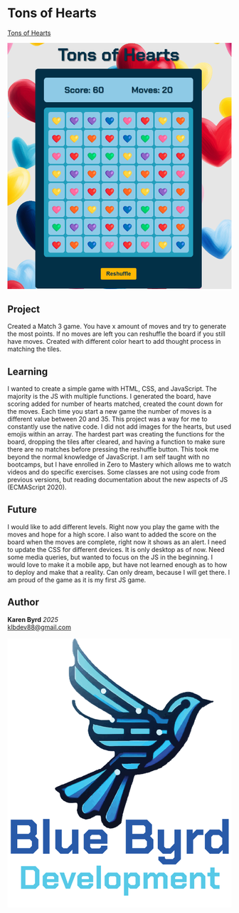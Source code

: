 # Tons of Hearts

[Tons of Hearts](https://klb-dev.github.io/hearts-and-more-hearts/)

![Display of Tons of Hearts](images/screenShot-Game.png)


## Project
Created a Match 3 game. You have x amount of moves and try to generate the most points. If no moves are left you can reshuffle the board if you still have moves. Created with different color heart to add thought process in matching the tiles. 
## Learning
I wanted to create a simple game with HTML, CSS, and JavaScript. The majority is the JS with multiple functions. I generated the board, have scoring added for number of hearts matched, created the count down for the moves. Each time you start a new game the number of moves is a different value between 20 and 35. This project was a way for me to constantly use the native code. I did not add images for the hearts, but used emojis within an array. The hardest part was creating the functions for the board, dropping the tiles after cleared, and having a function to make sure there are no matches before pressing the reshuffle button. This took me beyond the normal knowledge of JavaScript. I am self taught with no bootcamps, but I have enrolled in Zero to Mastery which allows me to watch videos and do specific exercises. Some classes are not using code from previous versions, but reading documentation about the new aspects of JS (ECMAScript 2020).
## Future
I would like to add different levels. Right now you play the game with the moves and hope for a high score. I also want to added the score on the board when the moves are complete, right now it shows as an alert.
I need to update the CSS for different devices. It is only desktop as of now. Need some media queries, but wanted to focus on the JS in the beginning. 
I would love to make it a mobile app, but have not learned enough as to how to deploy and make that a reality. Can only dream, because I will get there. 
I am proud of the game as it is my first JS game. 
## Author
**Karen Byrd**
*2025*
<br>
klbdev88@gmail.com
<br><br>
![Blue Byrd Development Logo](images\blueByrdDevelopmentLogo.png)
